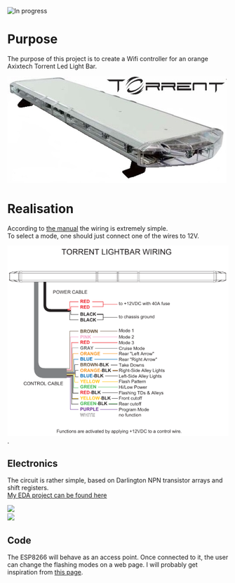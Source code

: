![In progress](https://img.shields.io/badge/status-in%20progress-orange.svg)

# Purpose
The purpose of this project is to create a Wifi controller for an orange Axixtech Torrent Led Light Bar.  

![](torrent.jpg)

# Realisation

According to [the manual](../master/TORRENT%20Lightbar%20Operation%20Manual.pdf) the wiring is extremely simple.  
To select a mode, one should just connect one of the wires to 12V.  

![](wiring.jpg).

## Electronics

The circuit is rather simple, based on Darlington NPN transistor arrays and shift registers.  
[My EDA project can be found here](https://easyeda.com/arnaud.dessein/torrent-light-bar)  

![](https://image.easyeda.com/histories/0bb19d9765f84e8ca09aadaa262d7e98.png)  
![](https://image.easyeda.com/histories/1ee4a7d05cbd480481dc6c2137dd454d.png)  

## Code

The ESP8266 will behave as an access point.
Once connected to it, the user can change the flashing modes on a web page. 
I will probably get inspiration from [this page](https://circuits4you.com/2016/12/16/esp8266-web-server-html/).
